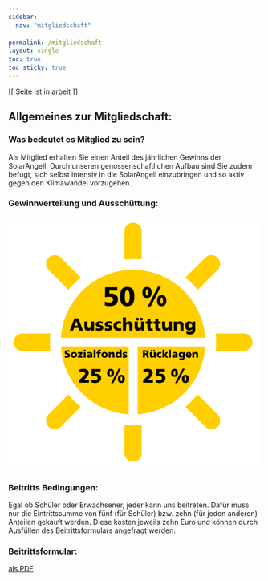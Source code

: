 ```yaml
---
sidebar:
  nav: "mitgliedschaft"

permalink: /mitgliedschaft
layout: single
toc: true
toc_sticky: true
---
```

<!--
- Investieren
 - Warum bei uns Investieren
 - Fuer Schuler  # speziell um schueler zu informieren die investieren wollen #landingpage fuer z.B insta/snap/fb/whatsapp/yt ads
 - Fuer Privatpersonen
 - Fuer Firmen # maybe as sponsor you get on a sponsor page # ist das investieren oder sponsorn?

-->

[[ Seite ist in arbeit ]]

## Allgemeines zur Mitgliedschaft:

### Was bedeutet es Mitglied zu sein?
Als Mitglied erhalten Sie einen Anteil des jährlichen Gewinns der SolarAngell. Durch unseren genossenschaftlichen Aufbau sind Sie zudem befugt, sich selbst intensiv in die SolarAngell einzubringen und so aktiv gegen den Klimawandel vorzugehen.

### Gewinnverteilung und Ausschüttung:
![Gewinnverteilung](/assets/gewinn_sonne.png)
### Beitritts Bedingungen:
Egal ob Schüler oder Erwachsener, jeder kann uns beitreten. Dafür muss nur die Eintrittssumme von fünf (für Schüler) bzw. zehn (für jeden anderen) Anteilen gekauft werden. Diese kosten jeweils zehn Euro und können durch Ausfüllen des Beitrittsformulars angefragt werden.

### Beitrittsformular:
[als PDF](/assets/Beitrittserklärung%20SolarAngell.pdf)
